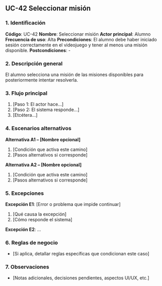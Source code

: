## UC-42 Seleccionar misión

### 1. Identificación
**Código**: UC-42
**Nombre**: Seleccionar misión
**Actor principal**: Alumno
**Frecuencia de uso**: Alta
**Precondiciones**: El alumno debe haber iniciado sesión correctamente en el videojuego y tener al menos una misión disponible.
**Postcondiciones**: -

### 2. Descripción general
El alumno selecciona una misión de las misiones disponibles para posteriormente intentar resolverla.

### 3. Flujo principal
1. [Paso 1: El actor hace…]
2. [Paso 2: El sistema responde…]
3. [Etcétera...]

### 4. Escenarios alternativos
**Alternativa A1 – [Nombre opcional]**
1. [Condición que activa este camino]
2. [Pasos alternativos si corresponde]

**Alternativa A2 – [Nombre opcional]**
1. [Condición que activa este camino]
2. [Pasos alternativos si corresponde]

### 5. Excepciones
**Excepción E1**: [Error o problema que impide continuar]
1. [Qué causa la excepción]
2. [Cómo responde el sistema]

**Excepción E2**: …

### 6. Reglas de negocio
- [Si aplica, detallar reglas específicas que condicionan este caso]

### 7. Observaciones
- [Notas adicionales, decisiones pendientes, aspectos UI/UX, etc.]